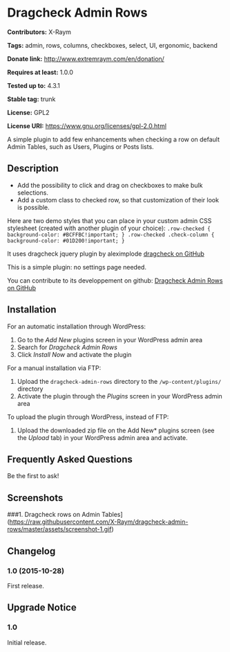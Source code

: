 # Dragcheck Admin Rows #
**Contributors:** X-Raym
  
**Tags:** admin, rows, columns, checkboxes, select, UI, ergonomic, backend
  
**Donate link:** http://www.extremraym.com/en/donation/
  
**Requires at least:** 1.0.0
  
**Tested up to:** 4.3.1
  
**Stable tag:** trunk
  
**License:** GPL2
  
**License URI:** https://www.gnu.org/licenses/gpl-2.0.html
  

A simple plugin to add few enhancements when checking a row on default Admin Tables, such as Users, Plugins or Posts lists.

## Description ##
- Add the possibility to click and drag on checkboxes to make bulk selections.
- Add a custom class to checked row, so that customization of their look is possible.

Here are two demo styles that you can place in your custom admin CSS stylesheet (created with another plugin of your choice):
`
.row-checked {
    background-color: #BCFFBC!important;
}
.row-checked .check-column {
    background-color: #01D200!important;
}
`

It uses dragcheck jquery plugin by aleximplode
[dragcheck on GitHub](https://github.com/aleximplode/dragcheck)

This is a simple plugin: no settings page needed.

You can contribute to its developpement on github:
[Dragcheck Admin Rows on GitHub](https://github.com/x-raym/dragcheck-admin-rows)

## Installation ##
For an automatic installation through WordPress:

1. Go to the *Add New* plugins screen in your WordPress admin area
1. Search for *Dragcheck Admin Rows*
1. Click *Install Now* and activate the plugin

For a manual installation via FTP:

1. Upload the `dragcheck-admin-rows` directory to the `/wp-content/plugins/` directory
1. Activate the plugin through the *Plugins* screen in your WordPress admin area

To upload the plugin through WordPress, instead of FTP:

1. Upload the downloaded zip file on the Add New* plugins screen (see the *Upload* tab) in your WordPress admin area and activate.

## Frequently Asked Questions ##
Be the first to ask!

## Screenshots ##
###1. Dragcheck rows on Admin Tables](https://raw.githubusercontent.com/X-Raym/dragcheck-admin-rows/master/assets/screenshot-1.gif)

## Changelog ##
### 1.0 (2015-10-28) ###
First release.

## Upgrade Notice ##
### 1.0 ###
Initial release.
